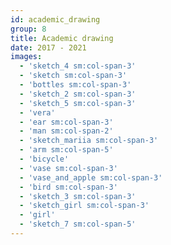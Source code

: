 ```yaml
---
id: academic_drawing
group: 8
title: Academic drawing
date: 2017 - 2021
images:
  - 'sketch_4 sm:col-span-3'
  - 'sketch sm:col-span-3'
  - 'bottles sm:col-span-3'
  - 'sketch_2 sm:col-span-3'
  - 'sketch_5 sm:col-span-3'
  - 'vera'
  - 'ear sm:col-span-3'
  - 'man sm:col-span-2'
  - 'sketch_mariia sm:col-span-3'
  - 'arm sm:col-span-5'
  - 'bicycle'
  - 'vase sm:col-span-3'
  - 'vase_and_apple sm:col-span-3'
  - 'bird sm:col-span-3'
  - 'sketch_3 sm:col-span-3'
  - 'sketch_girl sm:col-span-3'
  - 'girl'
  - 'sketch_7 sm:col-span-5'
---
```

